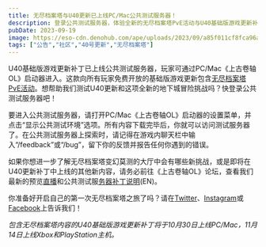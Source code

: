 ```yaml
---
title: 无尽档案塔与U40更新已上线PC/Mac公共测试服务器！
description: 登录公共测试服务器，体验全新的无尽档案塔PvE活动与U40基础版游戏更新补丁！
pubDate: 2023-09-19
image: https://eso-cdn.denohub.com/ape/uploads/2023/09/a85f011cf8fca96a3dd263db0a34d73c.jpg
tags: ["公告","社区","40号更新","无尽档案塔"]
---
```


U40基础版游戏更新补丁已上线公共测试服务器，玩家可通过PC/Mac《上古卷轴OL》启动器进入。这款向所有玩家免费开放的基础版游戏更新包含[无尽档案塔PvE活动](/news/post/64689)。想帮助我们测试U40更新和这项全新的地下城冒险挑战吗？快登录公共测试服务器吧！

要进入公共测试服务器，请打开PC/Mac《上古卷轴OL》启动器的设置菜单，并点击“显示公共测试环境”选项。所有内容下载完毕后，你就可以访问测试服务器了。在公共测试服务器上探索时，请记得在游戏内聊天栏中输入“/feedback”或“/bug”，留下你的反馈并报告任何你遇到的错误。

如果你想进一步了解无尽档案塔变幻莫测的大厅中会有哪些新挑战，或是即将在U40更新补丁中上线的其他新内容，请务必前往《上古卷轴OL》论坛，查看我们最新的预览[直播](https://www.twitch.tv/videos/1925408444)和公共测试服[务器补丁说明](https://forums.elderscrollsonline.com/en/discussion/643287/pts-patch-notes-v9-2-0)(EN)。

你准备好开启自己的第一次无尽档案塔之旅了吗？请在[Twitter](https://twitter.com/TESOnline)、[Instagram](https://www.instagram.com/elderscrollsonline/)或[Facebook](https://www.facebook.com/ElderScrollsOnline)上告诉我们！

_包含无尽档案塔内容的U40基础版游戏更新补丁将于10月30日上线PC/Mac，11月14日上线Xbox和PlayStation主机。_

